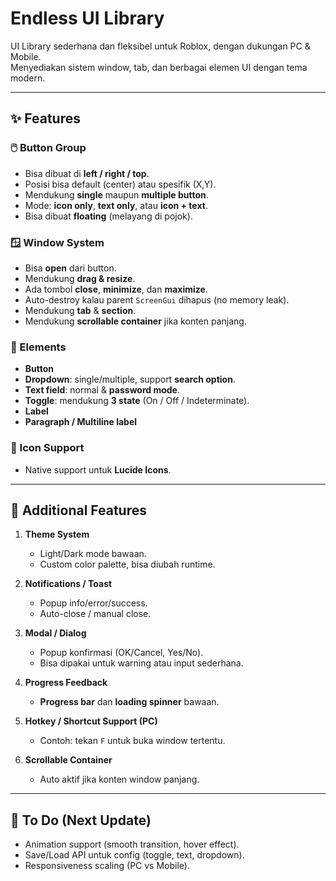 # Endless UI Library

UI Library sederhana dan fleksibel untuk Roblox, dengan dukungan PC & Mobile.  
Menyediakan sistem window, tab, dan berbagai elemen UI dengan tema modern.

---

## ✨ Features

### 🖱️ Button Group
- Bisa dibuat di **left / right / top**.  
- Posisi bisa default (center) atau spesifik (X,Y).  
- Mendukung **single** maupun **multiple button**.  
- Mode: **icon only**, **text only**, atau **icon + text**.  
- Bisa dibuat **floating** (melayang di pojok).  

### 🪟 Window System
- Bisa **open** dari button.  
- Mendukung **drag & resize**.  
- Ada tombol **close**, **minimize**, dan **maximize**.  
- Auto-destroy kalau parent `ScreenGui` dihapus (no memory leak).  
- Mendukung **tab** & **section**.  
- Mendukung **scrollable container** jika konten panjang.  

### 🧩 Elements
- **Button**  
- **Dropdown**: single/multiple, support **search option**.  
- **Text field**: normal & **password mode**.  
- **Toggle**: mendukung **3 state** (On / Off / Indeterminate).  
- **Label**  
- **Paragraph / Multiline label**  

### 🎨 Icon Support
- Native support untuk **Lucide Icons**.

---

## 🌟 Additional Features

1. **Theme System**  
   - Light/Dark mode bawaan.  
   - Custom color palette, bisa diubah runtime.  

2. **Notifications / Toast**  
   - Popup info/error/success.  
   - Auto-close / manual close.  

3. **Modal / Dialog**  
   - Popup konfirmasi (OK/Cancel, Yes/No).  
   - Bisa dipakai untuk warning atau input sederhana.  

4. **Progress Feedback**  
   - **Progress bar** dan **loading spinner** bawaan.  

5. **Hotkey / Shortcut Support (PC)**  
   - Contoh: tekan `F` untuk buka window tertentu.  

6. **Scrollable Container**  
   - Auto aktif jika konten window panjang.  

---

## 🚀 To Do (Next Update)
- Animation support (smooth transition, hover effect).  
- Save/Load API untuk config (toggle, text, dropdown).  
- Responsiveness scaling (PC vs Mobile).
